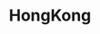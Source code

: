 ---
title: HongKong
crosslinks:
- autotldr
- youtubefactsbot
- China
- HongKongMusic
- aznidentity
- youtubot
- GreenLattice
- Cyberpunk
- Serendipity
- hapas
- IWantToLearn
- churning
- Sino
- conspiracy
- Drama
- nbastreams
- NeutralPolitics
- aznmasculinity
- ww2database
- 29fcevn
---